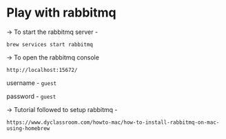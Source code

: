 # Play with rabbitmq

-> To start the rabbitmq server - 

`brew services start rabbitmq`

-> To open the rabbitmq console

`http://localhost:15672/`

username - `guest`

password - `guest`

-> Tutorial followed to setup rabbitmq - 

`https://www.dyclassroom.com/howto-mac/how-to-install-rabbitmq-on-mac-using-homebrew`